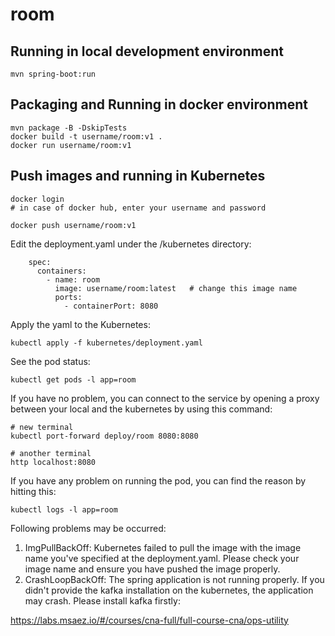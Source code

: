 # room

## Running in local development environment

```
mvn spring-boot:run
```

## Packaging and Running in docker environment

```
mvn package -B -DskipTests
docker build -t username/room:v1 .
docker run username/room:v1
```

## Push images and running in Kubernetes

```
docker login 
# in case of docker hub, enter your username and password

docker push username/room:v1
```

Edit the deployment.yaml under the /kubernetes directory:
```
    spec:
      containers:
        - name: room
          image: username/room:latest   # change this image name
          ports:
            - containerPort: 8080

```

Apply the yaml to the Kubernetes:
```
kubectl apply -f kubernetes/deployment.yaml
```

See the pod status:
```
kubectl get pods -l app=room
```

If you have no problem, you can connect to the service by opening a proxy between your local and the kubernetes by using this command:
```
# new terminal
kubectl port-forward deploy/room 8080:8080

# another terminal
http localhost:8080
```

If you have any problem on running the pod, you can find the reason by hitting this:
```
kubectl logs -l app=room
```

Following problems may be occurred:

1. ImgPullBackOff:  Kubernetes failed to pull the image with the image name you've specified at the deployment.yaml. Please check your image name and ensure you have pushed the image properly.
1. CrashLoopBackOff: The spring application is not running properly. If you didn't provide the kafka installation on the kubernetes, the application may crash. Please install kafka firstly:

https://labs.msaez.io/#/courses/cna-full/full-course-cna/ops-utility

